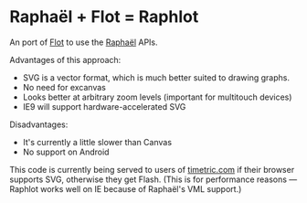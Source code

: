 Raphaël + Flot = Raphlot
========================

An port of [Flot](http://code.google.com/p/flot/) to use the [Raphaël](http://raphaeljs.com/) APIs.

Advantages of this approach:

* SVG is a vector format, which is much better suited to drawing graphs.
* No need for excanvas
* Looks better at arbitrary zoom levels (important for multitouch devices)
* IE9 will support hardware-accelerated SVG

Disadvantages:

* It's currently a little slower than Canvas
* No support on Android

This code is currently being served to users of [timetric.com](http://timetric.com) if their browser supports SVG, otherwise they get Flash. (This is for performance reasons — Raphlot works well on IE because of Raphaël's VML support.)